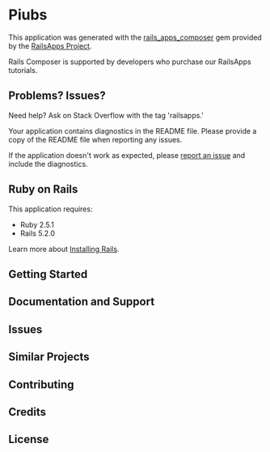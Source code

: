 Piubs
================

This application was generated with the [rails_apps_composer](https://github.com/RailsApps/rails_apps_composer) gem
provided by the [RailsApps Project](http://railsapps.github.io/).

Rails Composer is supported by developers who purchase our RailsApps tutorials.

Problems? Issues?
-----------

Need help? Ask on Stack Overflow with the tag 'railsapps.'

Your application contains diagnostics in the README file. Please provide a copy of the README file when reporting any issues.

If the application doesn't work as expected, please [report an issue](https://github.com/RailsApps/rails_apps_composer/issues)
and include the diagnostics.

Ruby on Rails
-------------

This application requires:

- Ruby 2.5.1
- Rails 5.2.0

Learn more about [Installing Rails](http://railsapps.github.io/installing-rails.html).

Getting Started
---------------

Documentation and Support
-------------------------

Issues
-------------

Similar Projects
----------------

Contributing
------------

Credits
-------

License
-------
